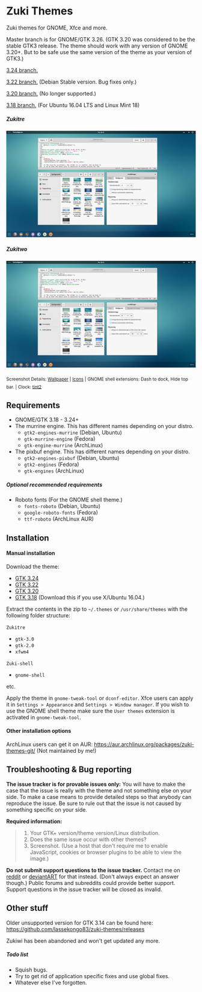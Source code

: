 # Zuki Themes

Zuki themes for GNOME, Xfce and more.

Master branch is for GNOME/GTK 3.26. (GTK 3.20 was considered to be the stable GTK3 release. The theme should work with any version of GNOME 3.20+. But to be safe use the same version of the theme as your version of GTK3.)

[3.24 branch.](https://github.com/lassekongo83/zuki-themes/tree/3.24)

[3.22 branch.](https://github.com/lassekongo83/zuki-themes/tree/3.22) (Debian Stable version. Bug fixes only.)

[3.20 branch.](https://github.com/lassekongo83/zuki-themes/tree/3.20) (No longer supported.)

[3.18 branch.](https://github.com/lassekongo83/zuki-themes/tree/3.18) (For Ubuntu 16.04 LTS and Linux Mint 18)

##### Zukitre

![Zukitre theme](zukitre.png?raw=true)

##### Zukitwo

![Zukitwo theme](zukitwo.png?raw=true)

<sub>Screenshot Details: [Wallpaper](http://mustberesult.deviantart.com/art/Almora-212657321) | [Icons](https://github.com/numixproject/numix-icon-theme-circle) | GNOME shell extensions: Dash to dock, Hide top bar. | Clock: [tint2](https://gist.github.com/lassekongo83/d9c432457599c4633280423c6a77c7be)</sub>

## Requirements

* GNOME/GTK 3.18 - 3.24+
* The murrine engine. This has different names depending on your distro.
  * `gtk2-engines-murrine` (Debian, Ubuntu)
  * `gtk-murrine-engine` (Fedora)
  * `gtk-engine-murrine` (ArchLinux)
* The pixbuf engine. This has different names depending on your distro.
  * `gtk2-engines-pixbuf` (Debian, Ubuntu)
  * `gtk2-engines` (Fedora)
  * `gtk-engines` (ArchLinux)

##### Optional recommended requirements
* Roboto fonts (For the GNOME shell theme.)
  * `fonts-roboto` (Debian, Ubuntu)
  * `google-roboto-fonts` (Fedora)
  * `ttf-roboto` (ArchLinux AUR)

## Installation

#### Manual installation

Download the theme:
  * [GTK 3.24](https://github.com/lassekongo83/zuki-themes/archive/master.zip)
  * [GTK 3.22](https://github.com/lassekongo83/zuki-themes/archive/3.22.zip)
  * [GTK 3.20](https://github.com/lassekongo83/zuki-themes/archive/3.20.zip)
  * [GTK 3.18](https://github.com/lassekongo83/zuki-themes/archive/3.18.zip) (Download this if you use X/Ubuntu 16.04.)

Extract the contents in the zip to `~/.themes` or `/usr/share/themes` with the following folder structure:

`Zukitre`

  * `gtk-3.0`
  * `gtk-2.0`
  * `xfwm4`

`Zuki-shell`

  * `gnome-shell`

etc.

Apply the theme in `gnome-tweak-tool` or `dconf-editor`. Xfce users can apply it in `Settings > Appearance` and `Settings > Window manager`. If you wish to use the GNOME shell theme make sure the `User themes` extension is activated in `gnome-tweak-tool`.

#### Other installation options

ArchLinux users can get it on AUR: https://aur.archlinux.org/packages/zuki-themes-git/ (Not maintained by me!)

## Troubleshooting & Bug reporting

**The issue tracker is for provable issues only:** You will have to make the case that the issue is really with the theme and not something else on your side. To make a case means to provide detailed steps so that anybody can reproduce the issue. Be sure to rule out that the issue is not caused by something specific on your side.

**Required information:**
> 1. Your GTK+ version/theme version/Linux distribution.
> 1. Does the same issue occur with other themes?
> 1. Screenshot. (Use a host that don't require me to enable JavaScript, cookies or browser plugins to be able to view the image.)

**Do not submit support questions to the issue tracker.** Contact me on [reddit](https://www.reddit.com/user/Frellwit/) or [deviantART](http://lassekongo83.deviantart.com) for that instead. (Don't always expect an answer though.) Public forums and subreddits could provide better support. Support questions in the issue tracker will be closed as invalid.

## Other stuff

Older unsupported version for GTK 3.14 can be found here: https://github.com/lassekongo83/zuki-themes/releases

Zukiwi has been abandoned and won't get updated any more.

##### Todo list
  * Squish bugs.
  * Try to get rid of application specific fixes and use global fixes.
  * Whatever else I've forgotten.
